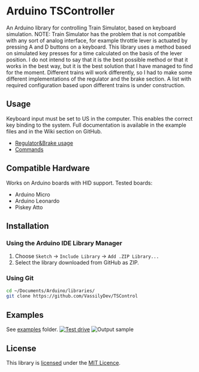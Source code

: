 # Arduino TSController 
An Arduino library for controlling Train Simulator, based on keyboard simulation.
NOTE: Train Simulator has the problem that is not compatible with any sort of analog interface, for example throttle lever is actuated by pressing A and D buttons on a keyboard. This library uses a method based on simulated key presses for a time calculated on the basis of the lever position.
I do not intend to say that it is the best possible method or that it works in the best way, but it is the best solution that I have managed to find for the moment.
Different trains will work differently, so I had to make some different implementations of the regulator and the brake section.
A list with required configuration based upon different trains is under construction.

## Usage

Keyboard input must be set to US in the computer. This enables the correct key binding to the system.
Full documentation is available in the example files and in the Wiki section on GitHub.
- [Regulator&Brake usage](https://github.com/VassilyDev/TSController/wiki/Regulator&Brake)
- [Commands](https://github.com/VassilyDev/TSController/wiki/Commands)

## Compatible Hardware

Works on Arduino boards with HID support. Tested boards:
- Arduino Micro
- Arduino Leonardo
- Piskey Atto

## Installation

### Using the Arduino IDE Library Manager

1. Choose `Sketch` -> `Include Library` -> `Add .ZIP Library...`
2. Select the library downloaded from GitHub as ZIP.

### Using Git

```sh
cd ~/Documents/Arduino/libraries/
git clone https://github.com/VassilyDev/TSControl
```

## Examples

See [examples](examples) folder.
[![Test drive](https://gifs.com/gif/traincontroller-v1-oVBZ4B)](https://www.youtube.com/watch?v=tqS4coBAUao)
![Output sample](https://j.gifs.com/oVBZ4B.gif)

## License

This library is [licensed](LICENSE) under the [MIT Licence](http://en.wikipedia.org/wiki/MIT_License).
